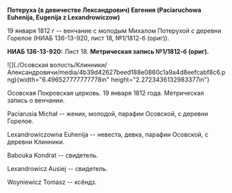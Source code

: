 **Потеруха (в девичестве Лександрович) Евгения (Paciaruchowa Euhenija,
Eugenija z Lexandrowiczow)**

19 января 1812 г -- венчание с молодым Михалом Потерухой с деревни
Горелое (НИАБ 136-13-920, лист 18, №1/1812-б (ориг)).

**НИАБ 136-13-920:** Лист 18. **Метрическая запись №1/1812-б (ориг).**

![](./Осовская волость/Клинники/Александровичи/media/4b39d42627beed188e0860c1a9a4d8eefcabf8c6.png){width="6.496527777777778in"
height="2.2723436132983377in"}

Осовская Покровская церковь. 19 января 1812 года. Метрическая запись о
венчании.

Paciarusia Michał -- жених, молодой, парафии Осовской, с деревни
Горелое.

Lexandrowiczowna Euhenija -- невеста, девка, парафии Осовской, с деревни
Клинники.

Babouka Kondrat -- свидетель.

Lexandrowicz Ausiej -- свидетель.

Woyniewicz Tomasz -- ксёндз.
